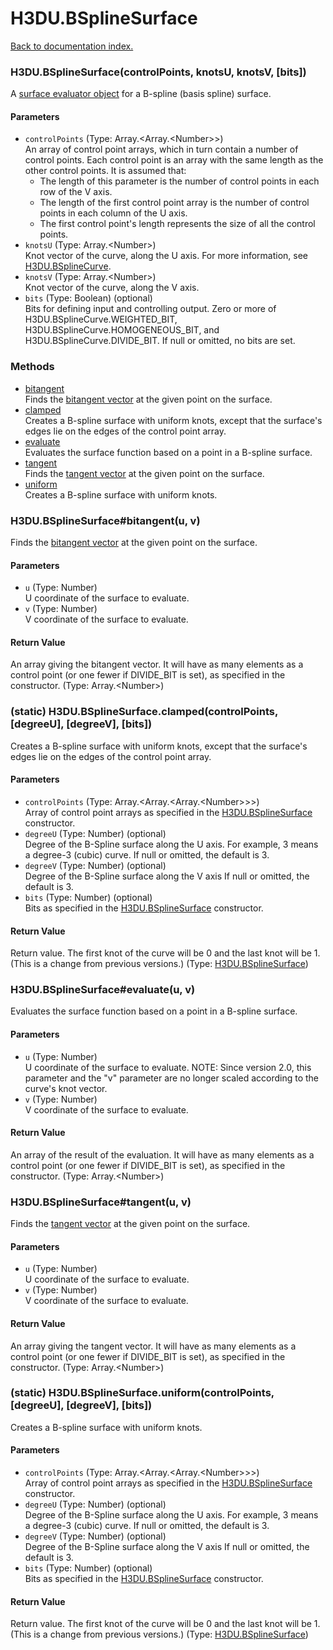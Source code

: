# H3DU.BSplineSurface

[Back to documentation index.](index.md)

 <a name='H3DU.BSplineSurface'></a>
### H3DU.BSplineSurface(controlPoints, knotsU, knotsV, [bits])

A <a href="H3DU.SurfaceEval.md#H3DU.SurfaceEval_vertex">surface evaluator object</a> for a B-spline (basis spline) surface.

#### Parameters

* `controlPoints` (Type: Array.&lt;Array.&lt;Number>>)<br>
    An array of control point arrays, which in turn contain a number of control points. Each control point is an array with the same length as the other control points. It is assumed that:<ul> <li>The length of this parameter is the number of control points in each row of the V axis. <li>The length of the first control point array is the number of control points in each column of the U axis. <li>The first control point's length represents the size of all the control points. </ul>
* `knotsU` (Type: Array.&lt;Number>)<br>
    Knot vector of the curve, along the U axis. For more information, see <a href="H3DU.BSplineCurve.md">H3DU.BSplineCurve</a>.
* `knotsV` (Type: Array.&lt;Number>)<br>
    Knot vector of the curve, along the V axis.
* `bits` (Type: Boolean) (optional)<br>
    Bits for defining input and controlling output. Zero or more of H3DU.BSplineCurve.WEIGHTED_BIT, H3DU.BSplineCurve.HOMOGENEOUS_BIT, and H3DU.BSplineCurve.DIVIDE_BIT. If null or omitted, no bits are set.

### Methods

* [bitangent](#H3DU.BSplineSurface_bitangent)<br>Finds the <a href="H3DU.SurfaceEval.md#H3DU.SurfaceEval_vertex">bitangent vector</a> at the
given point on the surface.
* [clamped](#H3DU.BSplineSurface.clamped)<br>Creates a B-spline surface with uniform knots, except that
the surface's edges lie on the edges of the control point array.
* [evaluate](#H3DU.BSplineSurface_evaluate)<br>Evaluates the surface function based on a point
in a B-spline surface.
* [tangent](#H3DU.BSplineSurface_tangent)<br>Finds the <a href="H3DU.SurfaceEval.md#H3DU.SurfaceEval_vertex">tangent vector</a> at the
given point on the surface.
* [uniform](#H3DU.BSplineSurface.uniform)<br>Creates a B-spline surface with uniform knots.

 <a name='H3DU.BSplineSurface_bitangent'></a>
### H3DU.BSplineSurface#bitangent(u, v)

Finds the <a href="H3DU.SurfaceEval.md#H3DU.SurfaceEval_vertex">bitangent vector</a> at the
given point on the surface.

#### Parameters

* `u` (Type: Number)<br>
    U coordinate of the surface to evaluate.
* `v` (Type: Number)<br>
    V coordinate of the surface to evaluate.

#### Return Value

An array giving the bitangent vector.
It will have as many elements as a control point (or one fewer
if DIVIDE_BIT is set), as specified in the constructor. (Type: Array.&lt;Number>)

 <a name='H3DU.BSplineSurface.clamped'></a>
### (static) H3DU.BSplineSurface.clamped(controlPoints, [degreeU], [degreeV], [bits])

Creates a B-spline surface with uniform knots, except that
the surface's edges lie on the edges of the control point array.

#### Parameters

* `controlPoints` (Type: Array.&lt;Array.&lt;Array.&lt;Number>>>)<br>
    Array of control point arrays as specified in the <a href="H3DU.BSplineSurface.md">H3DU.BSplineSurface</a> constructor.
* `degreeU` (Type: Number) (optional)<br>
    Degree of the B-Spline surface along the U axis. For example, 3 means a degree-3 (cubic) curve. If null or omitted, the default is 3.
* `degreeV` (Type: Number) (optional)<br>
    Degree of the B-Spline surface along the V axis If null or omitted, the default is 3.
* `bits` (Type: Number) (optional)<br>
    Bits as specified in the <a href="H3DU.BSplineSurface.md">H3DU.BSplineSurface</a> constructor.

#### Return Value

Return value. The first
knot of the curve will be 0 and the last knot will be 1. (This is a change from previous
versions.) (Type: <a href="H3DU.BSplineSurface.md">H3DU.BSplineSurface</a>)

 <a name='H3DU.BSplineSurface_evaluate'></a>
### H3DU.BSplineSurface#evaluate(u, v)

Evaluates the surface function based on a point
in a B-spline surface.

#### Parameters

* `u` (Type: Number)<br>
    U coordinate of the surface to evaluate. NOTE: Since version 2.0, this parameter and the "v" parameter are no longer scaled according to the curve's knot vector.
* `v` (Type: Number)<br>
    V coordinate of the surface to evaluate.

#### Return Value

An array of the result of
the evaluation. It will have as many elements as a control point (or one fewer
if DIVIDE_BIT is set), as specified in the constructor. (Type: Array.&lt;Number>)

 <a name='H3DU.BSplineSurface_tangent'></a>
### H3DU.BSplineSurface#tangent(u, v)

Finds the <a href="H3DU.SurfaceEval.md#H3DU.SurfaceEval_vertex">tangent vector</a> at the
given point on the surface.

#### Parameters

* `u` (Type: Number)<br>
    U coordinate of the surface to evaluate.
* `v` (Type: Number)<br>
    V coordinate of the surface to evaluate.

#### Return Value

An array giving the tangent vector.
It will have as many elements as a control point (or one fewer
if DIVIDE_BIT is set), as specified in the constructor. (Type: Array.&lt;Number>)

 <a name='H3DU.BSplineSurface.uniform'></a>
### (static) H3DU.BSplineSurface.uniform(controlPoints, [degreeU], [degreeV], [bits])

Creates a B-spline surface with uniform knots.

#### Parameters

* `controlPoints` (Type: Array.&lt;Array.&lt;Array.&lt;Number>>>)<br>
    Array of control point arrays as specified in the <a href="H3DU.BSplineSurface.md">H3DU.BSplineSurface</a> constructor.
* `degreeU` (Type: Number) (optional)<br>
    Degree of the B-Spline surface along the U axis. For example, 3 means a degree-3 (cubic) curve. If null or omitted, the default is 3.
* `degreeV` (Type: Number) (optional)<br>
    Degree of the B-Spline surface along the V axis If null or omitted, the default is 3.
* `bits` (Type: Number) (optional)<br>
    Bits as specified in the <a href="H3DU.BSplineSurface.md">H3DU.BSplineSurface</a> constructor.

#### Return Value

Return value. The first
knot of the curve will be 0 and the last knot will be 1. (This is a change from previous
versions.) (Type: <a href="H3DU.BSplineSurface.md">H3DU.BSplineSurface</a>)
